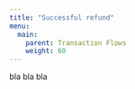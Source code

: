 ```yaml
---
title: "Successful refund"
menu:
  main:
    parent: Transaction Flows
    weight: 60
---
```


bla bla bla
